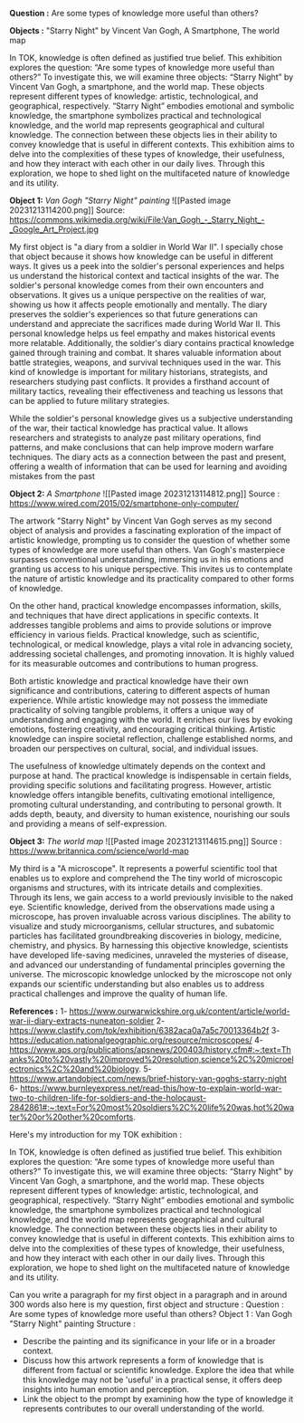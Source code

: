 
**Question :** Are some types of knowledge more useful than others?

**Objects :**   "Starry Night"  by Vincent Van Gogh, A Smartphone, The world map



In TOK, knowledge is often defined as justified true belief. This exhibition explores the question: “Are some types of knowledge more useful than others?” To investigate this, we will examine three objects: “Starry Night” by Vincent Van Gogh, a smartphone, and the world map. These objects represent different types of knowledge: artistic, technological, and geographical, respectively. “Starry Night” embodies emotional and symbolic knowledge, the smartphone symbolizes practical and technological knowledge, and the world map represents geographical and cultural knowledge. The connection between these objects lies in their ability to convey knowledge that is useful in different contexts. This exhibition aims to delve into the complexities of these types of knowledge, their usefulness, and how they interact with each other in our daily lives. Through this exploration, we hope to shed light on the multifaceted nature of knowledge and its utility.


**Object 1:** *Van Gogh "Starry Night" painting*
![[Pasted image 20231213114200.png]]
Source:  https://commons.wikimedia.org/wiki/File:Van_Gogh_-_Starry_Night_-_Google_Art_Project.jpg

My first object is "a diary from a soldier in World War II". I specially chose that object because it shows how knowledge can be useful in different ways. It gives us a peek into the soldier's personal experiences and helps us understand the historical context and tactical insights of the war. The soldier's personal knowledge comes from their own encounters and observations. It gives us a unique perspective on the realities of war, showing us how it affects people emotionally and mentally. The diary preserves the soldier's experiences so that future generations can understand and appreciate the sacrifices made during World War II. This personal knowledge helps us feel empathy and makes historical events more relatable. Additionally, the soldier's diary contains practical knowledge gained through training and combat. It shares valuable information about battle strategies, weapons, and survival techniques used in the war. This kind of knowledge is important for military historians, strategists, and researchers studying past conflicts. It provides a firsthand account of military tactics, revealing their effectiveness and teaching us lessons that can be applied to future military strategies.

While the soldier's personal knowledge gives us a subjective understanding of the war, their tactical knowledge has practical value. It allows researchers and strategists to analyze past military operations, find patterns, and make conclusions that can help improve modern warfare techniques. The diary acts as a connection between the past and present, offering a wealth of information that can be used for learning and avoiding mistakes from the past



**Object 2:** *A Smartphone*
![[Pasted image 20231213114812.png]]
Source : https://www.wired.com/2015/02/smartphone-only-computer/

The artwork "Starry Night" by Vincent Van Gogh serves as my second object of analysis and provides a fascinating exploration of the impact of artistic knowledge, prompting us to consider the question of whether some types of knowledge are more useful than others. Van Gogh's masterpiece surpasses conventional understanding, immersing us in his emotions and granting us access to his unique perspective. This invites us to contemplate the nature of artistic knowledge and its practicality compared to other forms of knowledge.

On the other hand, practical knowledge encompasses information, skills, and techniques that have direct applications in specific contexts. It addresses tangible problems and aims to provide solutions or improve efficiency in various fields. Practical knowledge, such as scientific, technological, or medical knowledge, plays a vital role in advancing society, addressing societal challenges, and promoting innovation. It is highly valued for its measurable outcomes and contributions to human progress.

Both artistic knowledge and practical knowledge have their own significance and contributions, catering to different aspects of human experience. While artistic knowledge may not possess the immediate practicality of solving tangible problems, it offers a unique way of understanding and engaging with the world. It enriches our lives by evoking emotions, fostering creativity, and encouraging critical thinking. Artistic knowledge can inspire societal reflection, challenge established norms, and broaden our perspectives on cultural, social, and individual issues.

The usefulness of knowledge ultimately depends on the context and purpose at hand. The practical knowledge is indispensable in certain fields, providing specific solutions and facilitating progress. However, artistic knowledge offers intangible benefits, cultivating emotional intelligence, promoting cultural understanding, and contributing to personal growth. It adds depth, beauty, and diversity to human existence, nourishing our souls and providing a means of self-expression.

**Object 3:** *The world map*
![[Pasted image 20231213114615.png]]
Source : https://www.britannica.com/science/world-map


My third is a "A microscope". It represents a powerful scientific tool that enables us to explore and comprehend the The tiny world of microscopic organisms and structures, with its intricate details and complexities. Through its lens, we gain access to a world previously invisible to the naked eye. Scientific knowledge, derived from the observations made using a microscope, has proven invaluable across various disciplines. The ability to visualize and study microorganisms, cellular structures, and subatomic particles has facilitated groundbreaking discoveries in biology, medicine, chemistry, and physics. By harnessing this objective knowledge, scientists have developed life-saving medicines, unraveled the mysteries of disease, and advanced our understanding of fundamental principles governing the universe. The microscopic knowledge unlocked by the microscope not only expands our scientific understanding but also enables us to address practical challenges and improve the quality of human life.


**References :**
1- https://www.ourwarwickshire.org.uk/content/article/world-war-ii-diary-extracts-nuneaton-soldier
2- https://www.clastify.com/tok/exhibition/6382aca0a7a5c70013364b2f
3- https://education.nationalgeographic.org/resource/microscopes/
4- https://www.aps.org/publications/apsnews/200403/history.cfm#:~:text=Thanks%20to%20vastly%20improved%20resolution,science%2C%20microelectronics%2C%20and%20biology.
5- https://www.artandobject.com/news/brief-history-van-goghs-starry-night
6- https://www.burnleyexpress.net/read-this/how-to-explain-world-war-two-to-children-life-for-soldiers-and-the-holocaust-2842861#:~:text=For%20most%20soldiers%2C%20life%20was,hot%20water%20or%20other%20comforts.

  
  
Here's my introduction for my TOK exhibition : 
  
In TOK, knowledge is often defined as justified true belief. This exhibition explores the question: “Are some types of knowledge more useful than others?” To investigate this, we will examine three objects: “Starry Night” by Vincent Van Gogh, a smartphone, and the world map. These objects represent different types of knowledge: artistic, technological, and geographical, respectively. “Starry Night” embodies emotional and symbolic knowledge, the smartphone symbolizes practical and technological knowledge, and the world map represents geographical and cultural knowledge. The connection between these objects lies in their ability to convey knowledge that is useful in different contexts. This exhibition aims to delve into the complexities of these types of knowledge, their usefulness, and how they interact with each other in our daily lives. Through this exploration, we hope to shed light on the multifaceted nature of knowledge and its utility.

Can you write a paragraph for my first object in a paragraph and in around 300 words also here is my question, first object and structure :
Question :  Are some types of knowledge more useful than others?
Object 1 : Van Gogh "Starry Night" painting
Structure : 
- Describe the painting and its significance in your life or in a broader context.
- Discuss how this artwork represents a form of knowledge that is different from factual or scientific knowledge. Explore the idea that while this knowledge may not be 'useful' in a practical sense, it offers deep insights into human emotion and perception.
- Link the object to the prompt by examining how the type of knowledge it represents contributes to our overall understanding of the world.